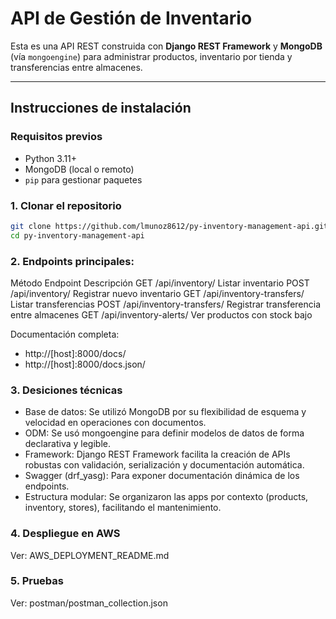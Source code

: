# API de Gestión de Inventario

Esta es una API REST construida con **Django REST Framework** y **MongoDB** (vía `mongoengine`) para administrar productos, inventario por tienda y transferencias entre almacenes.

---

## Instrucciones de instalación

### Requisitos previos

- Python 3.11+
- MongoDB (local o remoto)
- `pip` para gestionar paquetes

### 1. Clonar el repositorio

```bash
git clone https://github.com/lmunoz8612/py-inventory-management-api.git
cd py-inventory-management-api
```

### 2. Endpoints principales:
Método	Endpoint	                  Descripción
GET	    /api/inventory/	            Listar inventario
POST	  /api/inventory/	            Registrar nuevo inventario
GET	    /api/inventory-transfers/	  Listar transferencias
POST	  /api/inventory-transfers/	  Registrar transferencia entre almacenes
GET	    /api/inventory-alerts/	    Ver productos con stock bajo

Documentación completa:
- http://[host]:8000/docs/
- http://[host]:8000/docs.json/

### 3. Desiciones técnicas
- Base de datos: Se utilizó MongoDB por su flexibilidad de esquema y velocidad en operaciones con documentos.
- ODM: Se usó mongoengine para definir modelos de datos de forma declarativa y legible.
- Framework: Django REST Framework facilita la creación de APIs robustas con validación, serialización y documentación automática.
- Swagger (drf_yasg): Para exponer documentación dinámica de los endpoints.
- Estructura modular: Se organizaron las apps por contexto (products, inventory, stores), facilitando el mantenimiento.

### 4. Despliegue en AWS
Ver: AWS_DEPLOYMENT_README.md

### 5. Pruebas
Ver: postman/postman_collection.json
